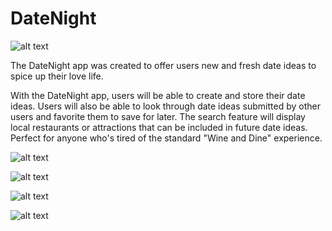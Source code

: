 # DateNight

![alt text](https://github.com/JustinMaure3/DateNight/blob/master/featuredimage.png)

The DateNight app was created to offer users new and fresh date ideas to spice up their love life.

With the DateNight app, users will be able to create and store their date ideas. Users will also be able to look through date ideas submitted by other users and favorite them to save for later. The search feature will display local restaurants or attractions that can be included in future date ideas. Perfect for anyone who's tired of the standard "Wine and Dine" experience. 

![alt text](https://github.com/JustinMaure3/DateNight/blob/master/App%20Screenshots/Login.png)

![alt text](https://github.com/JustinMaure3/DateNight/blob/master/App%20Screenshots/Popular%20dates.png)

![alt text](https://github.com/JustinMaure3/DateNight/blob/master/App%20Screenshots/Create%20Date.png)

![alt text](https://github.com/JustinMaure3/DateNight/blob/master/App%20Screenshots/My%20Dates.png)
